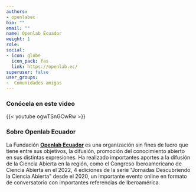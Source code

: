 ```yaml
---
authors:
- openlabec
bio: ""
email: ""
name: Openlab Ecuador
weight: 1
role: 
social:
- icon: globe
  icon_pack: fas
  link: https://openlab.ec/
superuser: false
user_groups:
-  Comunidades amigas
---
```


### Conócela en este video

{{< youtube ogwTSnGCwRw >}} 

### Sobre Openlab Ecuador

La Fundación **[Openlab Ecuador](https://openlab.ec/)** es una organización sin fines de lucro que tiene entre sus objetivos, la difusión, promoción del conocimiento abierto en sus distintas expresiones. Ha realizado importantes aportes a la difusión de la Ciencia Abierta en la región, como el Congreso Iberoamericano de Ciencia Abierta en el 2022, 4 ediciones de la serie "Jornadas Descubriendo la Ciencia Abierta" desde el 2020, un importante evento online en formato de conversatorio con importantes referencias de Iberoamérica.
